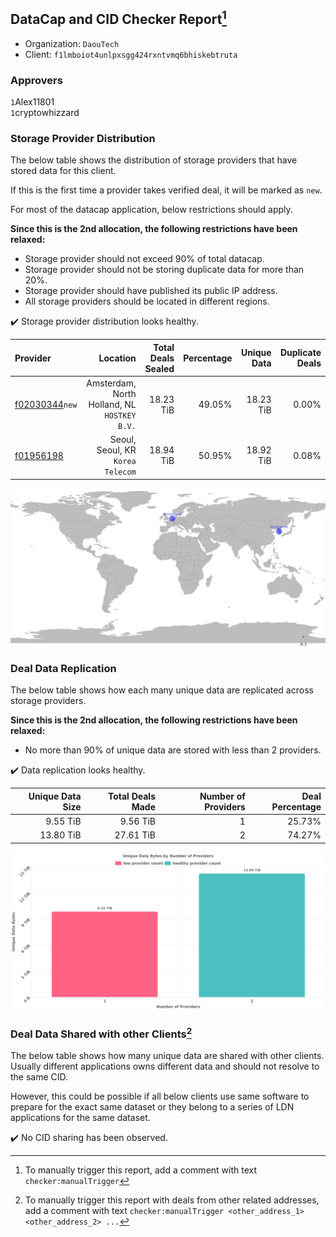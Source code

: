 ## DataCap and CID Checker Report[^1]
 - Organization: `DaouTech`
 - Client: `f1lmboiot4unlpxsgg424rxntvmq6bhiskebtruta`
### Approvers
`1`Alex11801<br/>`1`cryptowhizzard


### Storage Provider Distribution
The below table shows the distribution of storage providers that have stored data for this client.

If this is the first time a provider takes verified deal, it will be marked as `new`.

For most of the datacap application, below restrictions should apply.

**Since this is the 2nd allocation, the following restrictions have been relaxed:**
 - Storage provider should not exceed 90% of total datacap.
 - Storage provider should not be storing duplicate data for more than 20%.
 - Storage provider should have published its public IP address.
 - All storage providers should be located in different regions.

✔️ Storage provider distribution looks healthy.

| Provider                                                    |                                        Location | Total Deals Sealed | Percentage | Unique Data | Duplicate Deals |
| :---------------------------------------------------------- | ----------------------------------------------: | -----------------: | ---------: | ----------: | --------------: |
| [f02030344](https://filfox.info/en/address/f02030344)`new`  | Amsterdam, North Holland, NL<br/>`HOSTKEY B.V.` |          18.23 TiB |     49.05% |   18.23 TiB |           0.00% |
| [f01956198](https://filfox.info/en/address/f01956198)       |            Seoul, Seoul, KR<br/>`Korea Telecom` |          18.94 TiB |     50.95% |   18.92 TiB |           0.08% |

<img src="https://raw.githubusercontent.com/data-preservation-programs/filplus-checker-assets/main/filecoin-project/filecoin-plus-large-datasets/issues/1672/1701093739721.png"/>

### Deal Data Replication
The below table shows how each many unique data are replicated across storage providers.


**Since this is the 2nd allocation, the following restrictions have been relaxed:**
- No more than 90% of unique data are stored with less than 2 providers.

✔️ Data replication looks healthy.

| Unique Data Size | Total Deals Made | Number of Providers | Deal Percentage |
| ---------------: | ---------------: | ------------------: | --------------: |
|         9.55 TiB |         9.56 TiB |                   1 |          25.73% |
|        13.80 TiB |        27.61 TiB |                   2 |          74.27% |

<img src="https://raw.githubusercontent.com/data-preservation-programs/filplus-checker-assets/main/filecoin-project/filecoin-plus-large-datasets/issues/1672/1701093740346.png"/>

### Deal Data Shared with other Clients[^3]
The below table shows how many unique data are shared with other clients.
Usually different applications owns different data and should not resolve to the same CID.

However, this could be possible if all below clients use same software to prepare for the exact same dataset or they belong to a series of LDN applications for the same dataset.

✔️ No CID sharing has been observed.

[^1]: To manually trigger this report, add a comment with text `checker:manualTrigger`

[^2]: Deals from those addresses are combined into this report as they are specified with `checker:manualTrigger`

[^3]: To manually trigger this report with deals from other related addresses, add a comment with text `checker:manualTrigger <other_address_1> <other_address_2> ...`
